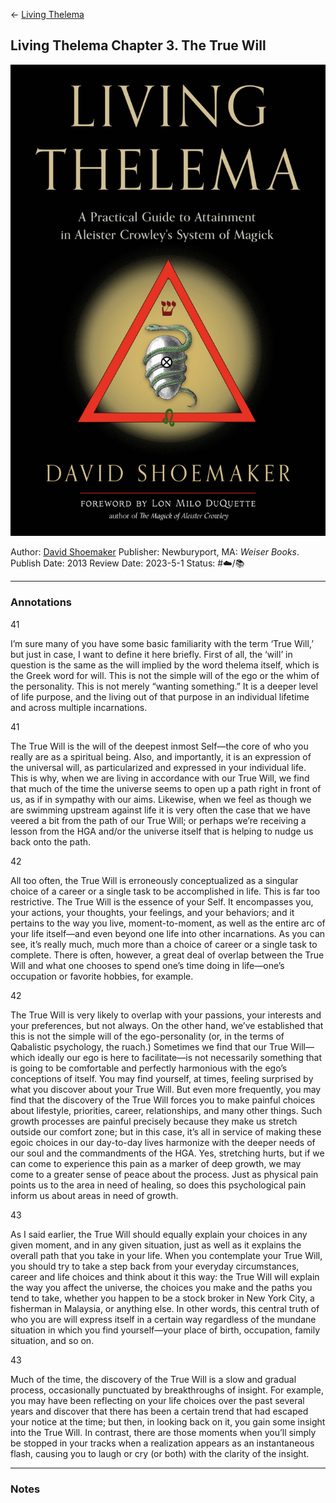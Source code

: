 \<- [Living Thelema](Living%20Thelema.md)

## Living Thelema Chapter 3. The True Will

[ ![150](%E2%9A%99%EF%B8%8F%20Tools/%F0%9F%93%B8%20Images/FA591177-C7C6-4BD2-89BB-E5C07DE32E39.jpeg) ](https://www.amazon.com/Living-Thelema-Practical-Attainment-Aleister-ebook/dp/B09T9J68WM/ref=tmm_kin_swatch_0?_encoding=UTF8&qid=1672899884&sr=8-1)

Author: [David Shoemaker]()
Publisher:  Newburyport, MA: *Weiser Books*. 
Publish Date: 2013
Review Date: 2023-5-1
Status: #☁️/📚 

---

### Annotations

41

I’m sure many of you have some basic familiarity with the term ‘True Will,’ but just in case, I want to define it here briefly. First of all, the ‘will’ in question is the same as the will implied by the word thelema itself, which is the Greek word for will. This is not the simple will of the ego or the whim of the personality. This is not merely “wanting something.” It is a deeper level of life purpose, and the living out of that purpose in an individual lifetime and across multiple incarnations.

41

The True Will is the will of the deepest inmost Self—the core of who you really are as a spiritual being. Also, and importantly, it is an expression of the universal will, as particularized and expressed in your individual life. This is why, when we are living in accordance with our True Will, we find that much of the time the universe seems to open up a path right in front of us, as if in sympathy with our aims. Likewise, when we feel as though we are swimming upstream against life it is very often the case that we have veered a bit from the path of our True Will; or perhaps we’re receiving a lesson from the HGA and/or the universe itself that is helping to nudge us back onto the path.

42

All too often, the True Will is erroneously conceptualized as a singular choice of a career or a single task to be accomplished in life. This is far too restrictive. The True Will is the essence of your Self. It encompasses you, your actions, your thoughts, your feelings, and your behaviors; and it pertains to the way you live, moment-to-moment, as well as the entire arc of your life itself—and even beyond one life into other incarnations. As you can see, it’s really much, much more than a choice of career or a single task to complete. There is often, however, a great deal of overlap between the True Will and what one chooses to spend one’s time doing in life—one’s occupation or favorite hobbies, for example.

42

The True Will is very likely to overlap with your passions, your interests and your preferences, but not always. On the other hand, we’ve established that this is not the simple will of the ego-personality (or, in the terms of Qabalistic psychology, the ruach.) Sometimes we find that our True Will—which ideally our ego is here to facilitate—is not necessarily something that is going to be comfortable and perfectly harmonious with the ego’s conceptions of itself. You may find yourself, at times, feeling surprised by what you discover about your True Will. But even more frequently, you may find that the discovery of the True Will forces you to make painful choices about lifestyle, priorities, career, relationships, and many other things. Such growth processes are painful precisely because they make us stretch outside our comfort zone; but in this case, it’s all in service of making these egoic choices in our day-to-day lives harmonize with the deeper needs of our soul and the commandments of the HGA. Yes, stretching hurts, but if we can come to experience this pain as a marker of deep growth, we may come to a greater sense of peace about the process. Just as physical pain points us to the area in need of healing, so does this psychological pain inform us about areas in need of growth.

43

As I said earlier, the True Will should equally explain your choices in any given moment, and in any given situation, just as well as it explains the overall path that you take in your life. When you contemplate your True Will, you should try to take a step back from your everyday circumstances, career and life choices and think about it this way: the True Will will explain the way you affect the universe, the choices you make and the paths you tend to take, whether you happen to be a stock broker in New York City, a fisherman in Malaysia, or anything else. In other words, this central truth of who you are will express itself in a certain way regardless of the mundane situation in which you find yourself—your place of birth, occupation, family situation, and so on.

43

Much of the time, the discovery of the True Will is a slow and gradual process, occasionally punctuated by breakthroughs of insight. For example, you may have been reflecting on your life choices over the past several years and discover that there has been a certain trend that had escaped your notice at the time; but then, in looking back on it, you gain some insight into the True Will. In contrast, there are those moments when you’ll simply be stopped in your tracks when a realization appears as an instantaneous flash, causing you to laugh or cry (or both) with the clarity of the insight.

---

### Notes
